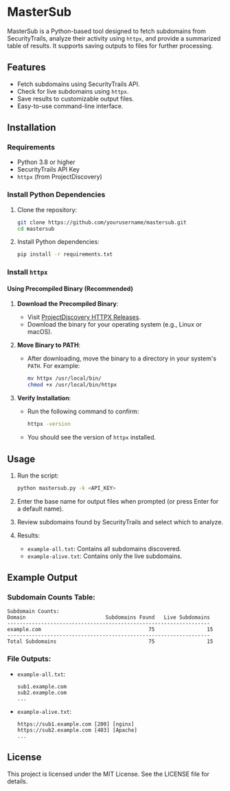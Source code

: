 
# MasterSub

MasterSub is a Python-based tool designed to fetch subdomains from SecurityTrails, analyze their activity using `httpx`, and provide a summarized table of results. It supports saving outputs to files for further processing.

## Features

- Fetch subdomains using SecurityTrails API.
- Check for live subdomains using `httpx`.
- Save results to customizable output files.
- Easy-to-use command-line interface.

## Installation

### Requirements

- Python 3.8 or higher
- SecurityTrails API Key
- `httpx` (from ProjectDiscovery)

### Install Python Dependencies

1. Clone the repository:
   ```bash
   git clone https://github.com/yourusername/mastersub.git
   cd mastersub
   ```

2. Install Python dependencies:
   ```bash
   pip install -r requirements.txt
   ```

### Install `httpx`

#### Using Precompiled Binary (Recommended)

1. **Download the Precompiled Binary**:
   - Visit [ProjectDiscovery HTTPX Releases](https://github.com/projectdiscovery/httpx/releases).
   - Download the binary for your operating system (e.g., Linux or macOS).

2. **Move Binary to PATH**:
   - After downloading, move the binary to a directory in your system's `PATH`. For example:
     ```bash
     mv httpx /usr/local/bin/
     chmod +x /usr/local/bin/httpx
     ```

3. **Verify Installation**:
   - Run the following command to confirm:
     ```bash
     httpx -version
     ```
   - You should see the version of `httpx` installed.

## Usage

1. Run the script:
   ```bash
   python mastersub.py -k <API_KEY>
   ```

2. Enter the base name for output files when prompted (or press Enter for a default name).

3. Review subdomains found by SecurityTrails and select which to analyze.

4. Results:
   - `example-all.txt`: Contains all subdomains discovered.
   - `example-alive.txt`: Contains only the live subdomains.

## Example Output

### Subdomain Counts Table:
```
Subdomain Counts:
Domain                          Subdomains Found   Live Subdomains
------------------------------------------------------------------
example.com                                   75                 15
------------------------------------------------------------------
Total Subdomains                              75                 15
```

### File Outputs:
- `example-all.txt`:
  ```
  sub1.example.com
  sub2.example.com
  ...
  ```
- `example-alive.txt`:
  ```
  https://sub1.example.com [200] [nginx]
  https://sub2.example.com [403] [Apache]
  ...
  ```

## License

This project is licensed under the MIT License. See the LICENSE file for details.
